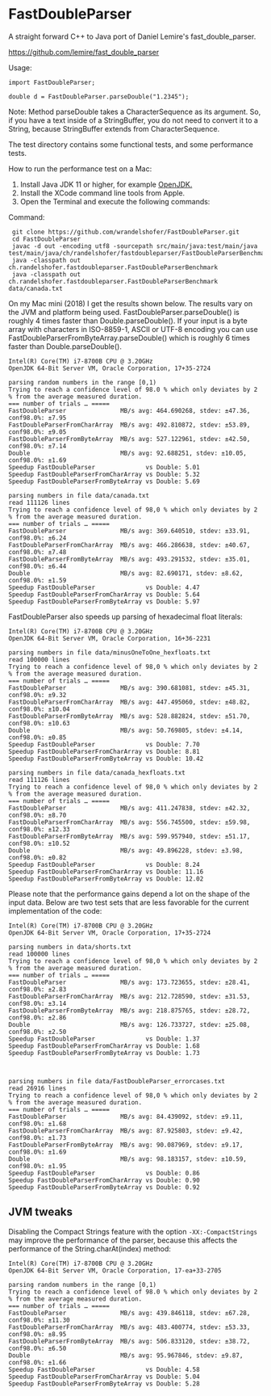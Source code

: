 # FastDoubleParser

A straight forward C++ to Java port of Daniel Lemire's fast_double_parser.

https://github.com/lemire/fast_double_parser

Usage:

    import FastDoubleParser;

    double d = FastDoubleParser.parseDouble("1.2345");

Note: Method parseDouble takes a CharacterSequence as its argument. So, if you have a text inside of a StringBuffer, you
do not need to convert it to a String, because StringBuffer extends from CharacterSequence.

The test directory contains some functional tests, and some performance tests.

How to run the performance test on a Mac:

1. Install Java JDK 11 or higher, for example [OpenJDK.](https://jdk.java.net/16/)
2. Install the XCode command line tools from Apple.
3. Open the Terminal and execute the following commands: 


Command:

     git clone https://github.com/wrandelshofer/FastDoubleParser.git
     cd FastDoubleParser 
     javac -d out -encoding utf8 -sourcepath src/main/java:test/main/java test/main/java/ch/randelshofer/fastdoubleparser/FastDoubleParserBenchmark.java 
     java -classpath out ch.randelshofer.fastdoubleparser.FastDoubleParserBenchmark 
     java -classpath out ch.randelshofer.fastdoubleparser.FastDoubleParserBenchmark data/canada.txt

On my Mac mini (2018) I get the results shown below. The results vary on the JVM and platform being used.
FastDoubleParser.parseDouble() is roughly 4 times faster than Double.parseDouble(). If your input is a byte array with
characters in ISO-8859-1, ASCII or UTF-8 encoding you can use FastDoubleParserFromByteArray.parseDouble() which is
roughly 6 times faster than Double.parseDouble().

    Intel(R) Core(TM) i7-8700B CPU @ 3.20GHz
    OpenJDK 64-Bit Server VM, Oracle Corporation, 17+35-2724
    
    parsing random numbers in the range [0,1)
    Trying to reach a confidence level of 98.0 % which only deviates by 2 % from the average measured duration.
    === number of trials … =====
    FastDoubleParser               MB/s avg: 464.690268, stdev: ±47.36, conf98.0%: ±7.95
    FastDoubleParserFromCharArray  MB/s avg: 492.810872, stdev: ±53.89, conf98.0%: ±9.05
    FastDoubleParserFromByteArray  MB/s avg: 527.122961, stdev: ±42.50, conf98.0%: ±7.14
    Double                         MB/s avg: 92.688251, stdev: ±10.05, conf98.0%: ±1.69
    Speedup FastDoubleParser              vs Double: 5.01
    Speedup FastDoubleParserFromCharArray vs Double: 5.32
    Speedup FastDoubleParserFromByteArray vs Double: 5.69

    parsing numbers in file data/canada.txt
    read 111126 lines
    Trying to reach a confidence level of 98,0 % which only deviates by 2 % from the average measured duration.
    === number of trials … =====
    FastDoubleParser               MB/s avg: 369.640510, stdev: ±33.91, conf98.0%: ±6.24
    FastDoubleParserFromCharArray  MB/s avg: 466.286638, stdev: ±40.67, conf98.0%: ±7.48
    FastDoubleParserFromByteArray  MB/s avg: 493.291532, stdev: ±35.01, conf98.0%: ±6.44
    Double                         MB/s avg: 82.690171, stdev: ±8.62, conf98.0%: ±1.59
    Speedup FastDoubleParser              vs Double: 4.47
    Speedup FastDoubleParserFromCharArray vs Double: 5.64
    Speedup FastDoubleParserFromByteArray vs Double: 5.97

FastDoubleParser also speeds up parsing of hexadecimal float literals:

    Intel(R) Core(TM) i7-8700B CPU @ 3.20GHz
    OpenJDK 64-Bit Server VM, Oracle Corporation, 16+36-2231

    parsing numbers in file data/minusOneToOne_hexfloats.txt
    read 100000 lines
    Trying to reach a confidence level of 98,0 % which only deviates by 2 % from the average measured duration.
    === number of trials … =====
    FastDoubleParser               MB/s avg: 390.681081, stdev: ±45.31, conf98.0%: ±9.32
    FastDoubleParserFromCharArray  MB/s avg: 447.495060, stdev: ±48.82, conf98.0%: ±10.04
    FastDoubleParserFromByteArray  MB/s avg: 528.882824, stdev: ±51.70, conf98.0%: ±10.63
    Double                         MB/s avg: 50.769805, stdev: ±4.14, conf98.0%: ±0.85
    Speedup FastDoubleParser              vs Double: 7.70
    Speedup FastDoubleParserFromCharArray vs Double: 8.81
    Speedup FastDoubleParserFromByteArray vs Double: 10.42

    parsing numbers in file data/canada_hexfloats.txt
    read 111126 lines
    Trying to reach a confidence level of 98,0 % which only deviates by 2 % from the average measured duration.
    === number of trials … =====
    FastDoubleParser               MB/s avg: 411.247838, stdev: ±42.32, conf98.0%: ±8.70
    FastDoubleParserFromCharArray  MB/s avg: 556.745500, stdev: ±59.98, conf98.0%: ±12.33
    FastDoubleParserFromByteArray  MB/s avg: 599.957940, stdev: ±51.17, conf98.0%: ±10.52
    Double                         MB/s avg: 49.896228, stdev: ±3.98, conf98.0%: ±0.82
    Speedup FastDoubleParser              vs Double: 8.24
    Speedup FastDoubleParserFromCharArray vs Double: 11.16
    Speedup FastDoubleParserFromByteArray vs Double: 12.02

Please note that the performance gains depend a lot on the shape of the input
data. Below are two test sets that are less favorable for the current implementation
of the code:

    Intel(R) Core(TM) i7-8700B CPU @ 3.20GHz
    OpenJDK 64-Bit Server VM, Oracle Corporation, 17+35-2724

    parsing numbers in data/shorts.txt
    read 100000 lines
    Trying to reach a confidence level of 98,0 % which only deviates by 2 % from the average measured duration.
    === number of trials … =====
    FastDoubleParser               MB/s avg: 173.723655, stdev: ±28.41, conf98.0%: ±2.83
    FastDoubleParserFromCharArray  MB/s avg: 212.728590, stdev: ±31.53, conf98.0%: ±3.14
    FastDoubleParserFromByteArray  MB/s avg: 218.875765, stdev: ±28.72, conf98.0%: ±2.86
    Double                         MB/s avg: 126.733727, stdev: ±25.08, conf98.0%: ±2.50
    Speedup FastDoubleParser              vs Double: 1.37
    Speedup FastDoubleParserFromCharArray vs Double: 1.68
    Speedup FastDoubleParserFromByteArray vs Double: 1.73
    


    parsing numbers in file data/FastDoubleParser_errorcases.txt
    read 26916 lines
    Trying to reach a confidence level of 98,0 % which only deviates by 2 % from the average measured duration.
    === number of trials … =====
    FastDoubleParser               MB/s avg: 84.439092, stdev: ±9.11, conf98.0%: ±1.68
    FastDoubleParserFromCharArray  MB/s avg: 87.925803, stdev: ±9.42, conf98.0%: ±1.73
    FastDoubleParserFromByteArray  MB/s avg: 90.087969, stdev: ±9.17, conf98.0%: ±1.69
    Double                         MB/s avg: 98.183157, stdev: ±10.59, conf98.0%: ±1.95
    Speedup FastDoubleParser              vs Double: 0.86
    Speedup FastDoubleParserFromCharArray vs Double: 0.90
    Speedup FastDoubleParserFromByteArray vs Double: 0.92

## JVM tweaks

Disabling the Compact Strings feature with the option `-XX:-CompactStrings` may improve the performance of the parser,
because this affects the performance of the String.charAt(index) method:

    Intel(R) Core(TM) i7-8700B CPU @ 3.20GHz
    OpenJDK 64-Bit Server VM, Oracle Corporation, 17-ea+33-2705

    parsing random numbers in the range [0,1)
    Trying to reach a confidence level of 98.0 % which only deviates by 2 % from the average measured duration.
    === number of trials … =====
    FastDoubleParser               MB/s avg: 439.846118, stdev: ±67.28, conf98.0%: ±11.30
    FastDoubleParserFromCharArray  MB/s avg: 483.400774, stdev: ±53.33, conf98.0%: ±8.95
    FastDoubleParserFromByteArray  MB/s avg: 506.833120, stdev: ±38.72, conf98.0%: ±6.50
    Double                         MB/s avg: 95.967846, stdev: ±9.87, conf98.0%: ±1.66
    Speedup FastDoubleParser              vs Double: 4.58
    Speedup FastDoubleParserFromCharArray vs Double: 5.04
    Speedup FastDoubleParserFromByteArray vs Double: 5.28
  


